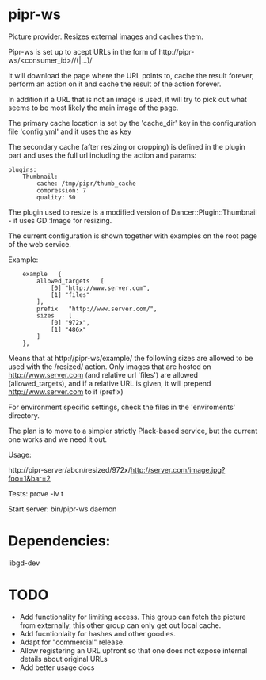 pipr-ws
=======

Picture provider. Resizes external images and caches them.

Pipr-ws is set up to acept URLs in the form of http://pipr-ws/<consumer_id>/<action>/(<params>|...)/<url>

It will download the page where the URL points to, cache the result forever, perform an action on it and cache the result of the action forever.

In addition if a URL that is not an image is used, it will try to pick out what seems to be most likely the main image of the page.

The primary cache location is set by the 'cache_dir' key in the configuration file 'config.yml' and it uses the <url> as key

The secondary cache (after resizing or cropping) is defined in the plugin part and uses the full url including the action and params:

````
plugins:
    Thumbnail:
        cache: /tmp/pipr/thumb_cache
        compression: 7
        quality: 50
````

The plugin used to resize is a modified version of Dancer::Plugin::Thumbnail - it uses GD::Image for resizing.

The current configuration is shown together with examples on the root page of the web service.

Example:

````
    example   {
        allowed_targets   [
            [0] "http://www.server.com",
            [1] "files"
        ],
        prefix   "http://www.server.com/",
        sizes    [
            [0] "972x",
            [1] "486x"
        ]
    },
````

Means that at http://pipr-ws/example/ the following sizes are allowed to be used with the /resized/ action. Only images that are hosted on http://www.server.com (and relative url 'files') are allowed (allowed_targets), and if a relative URL is given, it will prepend http://www.server.com to it (prefix)

For environment specific settings, check the files in the 'enviroments' directory.

The plan is to move to a simpler strictly Plack-based service, but the current one works and we need it out.

Usage:

  http://pipr-server/abcn/resized/972x/http://server.com/image.jpg?foo=1&bar=2

Tests:
  prove -lv t

Start server:
  bin/pipr-ws daemon

# Dependencies:
libgd-dev


# TODO
- Add functionality for limiting access. This group can fetch the picture from
  externally, this other group can only get out local cache.
- Add fucntionlaity for hashes and other goodies.
- Adapt for "commercial" release.
- Allow registering an URL upfront so that one does not expose internal details about original URLs
- Add better usage docs
